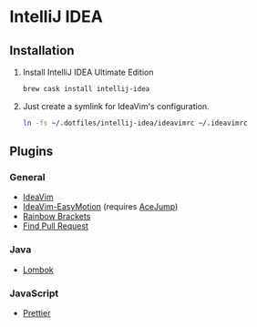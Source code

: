 # IntelliJ IDEA

## Installation

1. Install IntelliJ IDEA Ultimate Edition

    ```sh
    brew cask install intellij-idea
    ```
1. Just create a symlink for IdeaVim's configuration.

    ``` sh
    ln -fs ~/.dotfiles/intellij-idea/ideavimrc ~/.ideavimrc
    ```

## Plugins

### General

- [IdeaVim](https://plugins.jetbrains.com/plugin/164-ideavim)
- [IdeaVim-EasyMotion](https://plugins.jetbrains.com/plugin/13360-ideavim-easymotion)
  (requires [AceJump](https://plugins.jetbrains.com/plugin/7086-acejump))
- [Rainbow Brackets](https://plugins.jetbrains.com/plugin/10080-rainbow-brackets)
- [Find Pull Request](https://plugins.jetbrains.com/plugin/8262-find-pull-request)

### Java

- [Lombok](https://plugins.jetbrains.com/plugin/6317-lombok)

### JavaScript

- [Prettier](https://plugins.jetbrains.com/plugin/10456-prettier)
